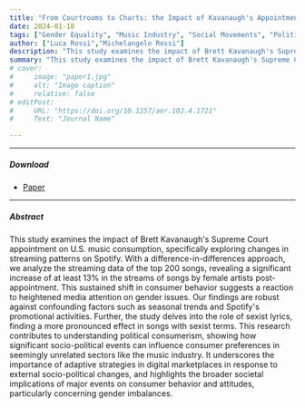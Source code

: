 ```yaml
---
title: "From Courtrooms to Charts: the Impact of Kavanaugh's Appointment on Music Consumption" 
date: 2024-01-10
tags: ["Gender Equality", "Music Industry", "Social Movements", "Political Consumerism"]
author: ["Luca Rossi","Michelangelo Rossi"]
description: "This study examines the impact of Brett Kavanaugh's Supreme Court appointment on U.S. music consumption, specifically exploring changes in streaming patterns on Spotify." 
summary: "This study examines the impact of Brett Kavanaugh's Supreme Court appointment on U.S. music consumption, specifically exploring changes in streaming patterns on Spotify." 
# cover:
#     image: "paper1.jpg"
#     alt: "Image caption"
#     relative: false
# editPost:
#     URL: "https://doi.org/10.1257/aer.102.4.1721"
#     Text: "Journal Name"

---
```


---

##### Download

+ [Paper](https://www.cesifo.org/en/publications/2024/working-paper/courtrooms-charts-impact-kavanaughs-appointment-music-consumption)

---

##### Abstract

This study examines the impact of Brett Kavanaugh's Supreme Court appointment on U.S. music consumption, specifically exploring changes in streaming patterns on Spotify. With a difference-in-differences approach, we analyze the streaming data of the top 200 songs, revealing a significant increase of at least 13\% in the streams of songs by female artists post-appointment. This sustained shift in consumer behavior suggests a reaction to heightened media attention on gender issues. Our findings are robust against confounding factors such as seasonal trends and Spotify's promotional activities. Further, the study delves into the role of sexist lyrics, finding a more pronounced effect in songs with sexist terms. This research contributes to understanding political consumerism, showing how significant socio-political events can influence consumer preferences in seemingly unrelated sectors like the music industry. It underscores the importance of adaptive strategies in digital marketplaces in response to external socio-political changes, and highlights the broader societal implications of major events on consumer behavior and attitudes, particularly concerning gender imbalances.

<!-- ---

##### Figure X: Figure caption

![](paper1.png)

--- -->

<!-- ##### Citation

Author. Year. "Title." *Journal* Volume (Issue): First page–Last page. https://doi.org/paper_doi.

```BibTeX
@article{AAYY,
author = {Author},
doi = {paper_doi},
journal = {Journal},
number = {Issue},
pages = {XXX--YYY},
title ={Title},
volume = {Volume},
year = {Year}}
```

---

##### Related material

+ [Presentation slides](presentation1.pdf)
+ [Dissertation title](https://escholarship.org/uc/item/7jr3m96r) – PhD dissertation on which this paper is based.
+ [Column title](https://cep.lse.ac.uk/pubs/download/cp365.pdf) – Nontechnical column describing the paper.
 -->
